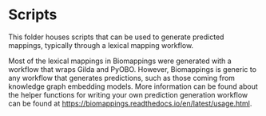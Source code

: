 # Scripts

This folder houses scripts that can be used to generate predicted mappings,
typically through a lexical mapping workflow.

Most of the lexical mappings in Biomappings were generated with a workflow that
wraps Gilda and PyOBO. However, Biomappings is generic to any workflow that
generates predictions, such as those coming from knowledge graph embedding
models. More information can be found about the helper functions for writing
your own prediction generation workflow can be found at
https://biomappings.readthedocs.io/en/latest/usage.html.
